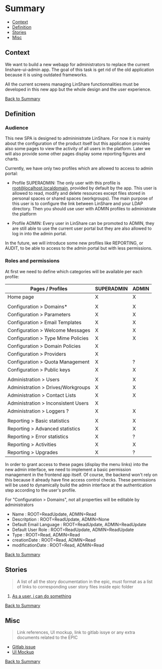 # Summary

* [Context](#context)
* [Definition](#definition)
* [Stories](#stories)
* [Misc](#misc)

## Context

We want to build a new webapp for administrators to replace the current linshare-ui-admin app.
The goal of this task is get rid of the old application because it is using outdated frameworks.

All the current screens managing LinShare functionnalities must be developed in this new app but the whole design and the user experience.


[Back to Summary](#summary)

## Definition

### Audience

This new SPA is designed to admininistrate LinShare. For now it is mainly about the configuration of the product itself but this application provides also some pages to view the activity of all users in the platform. Later we will also provide some other pages display some reporting figures and charts.

Currently, we have only two profiles which are allowed to access to admin portal:

* Profile SUPERADMIN: The only user with this profile is root@localhost.localdomain, provided by default by the app. This user is allowed to read, modify and delete resources except files stored in personal spaces or shared spaces (workgroups). The main purpose of this user is to configure the link between LinShare and your LDAP directory. Then you should use user with ADMIN profiles to administrate the platform

* Profile ADMIN: Every user in LinShare can be promoted to ADMIN, they are still able to use the current user portal but they are also allowed to log in into the admin portal.

In the future, we will introduce some new profiles like REPORTING, or AUDIT, to be able to access to the admin portal but with less permissions.


### Roles and permissions

At first we need to define which categories will be available per each profile:


|Pages / Profiles                    | SUPERADMIN | ADMIN |
|------------------------------------|------|-------|
| Home page                          |  X   |   X   |
|  |  |  |
| Configuration > Domains*           |  X   |   X   |
| Configuration > Parameters         |  X   |   X   |
| Configuration > Email Templates    |  X   |   X   |
| Configuration > Welcome Messages   |  X   |   X   |
| Configuration > Type Mime Policies |  X   |   X   |
| Configuration > Domain Policies    |  X   |       |
| Configuration > Providers          |  X   |       |
| Configuration > Quota Management   |  X   |   ?   |
| Configuration > Public keys        |  X   |   X   |
|  |  |  |
| Administration > Users             |  X   |   X   |
| Administration > Drives/Workgroups |  X   |   X   |
| Administration > Contact Lists     |  X   |   X   |
| Administration > Inconsistent Users|  X   |       |
| Administration > Loggers ?         |  X   |   X   |
|  |  |  |
| Reporting > Basic statistics       |  X   |   X   |
| Reporting > Advanced statistics    |  X   |   X   |
| Reporting > Error statistics       |  X   |   ?   |
| Reporting > Activities             |  X   |   X   |
| Reporting > Upgrades               |  X   |   ?   |

In order to grant access to these pages (display the menu links) into the new admin interface, we need to implement a basic permission management in the frontend app itself. Of course, the backend won't rely on this because it already have fine access control checks.
These permissions will be used to dynamically build the admin interface at the authentication step according to the user's profile.

For "Configuration > Domains", not all properties will be editable by administrators

* Name : ROOT=ReadUpdate, ADMIN=Read
* Descritption : ROOT=ReadUpdate, ADMIN=None
* Default Email Language : ROOT=ReadUpdate, ADMIN=ReadUpdate
* Default User Role : ROOT=ReadUpdate, ADMIN=ReadUpdate
* Type : ROOT=Read, ADMIN=Read
* creationDate : ROOT=Read, ADMIN=Read
* modificationDate : ROOT=Read, ADMIN=Read


[Back to Summary](#summary)
## Stories

> A list of all the story documentation in the epic, must format as a list of links to corresponding user story files inside epic folder

1. [As a user, i can do something](./link-to-the-file.md)

[Back to Summary](#summary)

## Misc

> Link references, UI mockup, link to gitlab issye or any extra documents related to the EPIC

* [Gitlab issue]()
* [UI Mockup]()

[Back to Summary](#summary)
